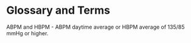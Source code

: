 # Glossary and Terms



ABPM and HBPM - ABPM daytime average or HBPM average of 135/85 mmHg or higher.

